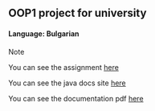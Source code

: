 ## OOP1 project for university

#### Language: Bulgarian

>[!NOTE]
>You can see the assignment [here](/assignment.pdf)
>
>You can see the java docs site [here](https://kaloyansvilenov.github.io/)
>
>You can see the documentation pdf [here]()

